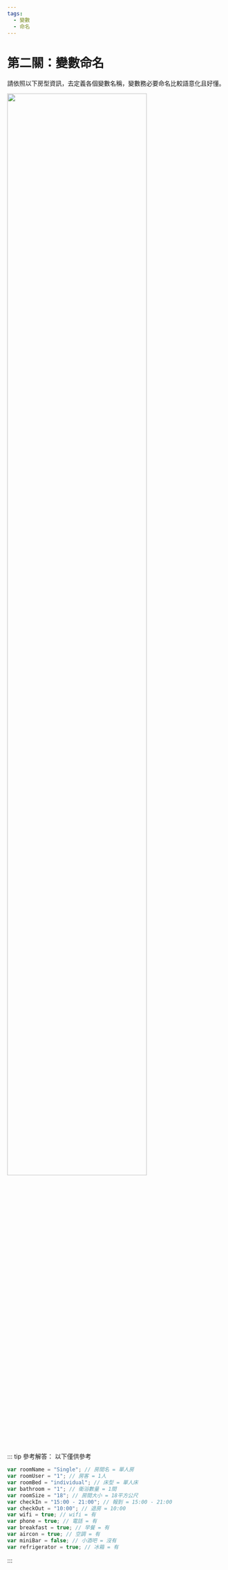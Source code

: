 ```yaml
---
tags: 
  - 變數
  - 命名
---
```


# 第二關：變數命名

請依照以下房型資訊，去定義各個變數名稱，變數務必要命名比較語意化且好懂。

<img src="/js-vue-press/image/blvfkGI.jpg" width="80%">

::: tip 參考解答：
以下僅供參考
``` js
var roomName = "Single"; // 房間名 = 單人房
var roomUser = "1"; // 房客 = 1人
var roomBed = "individual"; // 床型 = 單人床
var bathroom = "1"; // 衛浴數量 = 1間
var roomSize = "18"; // 房間大小 = 18平方公尺
var checkIn = "15:00 - 21:00"; // 報到 = 15:00 - 21:00
var checkOut = "10:00"; // 退房 = 10:00
var wifi = true; // wifi = 有
var phone = true; // 電話 = 有
var breakfast = true; // 早餐 = 有
var aircon = true; // 空調 = 有
var miniBar = false; // 小酒吧 = 沒有
var refrigerator = true; // 冰箱 = 有
```
:::

